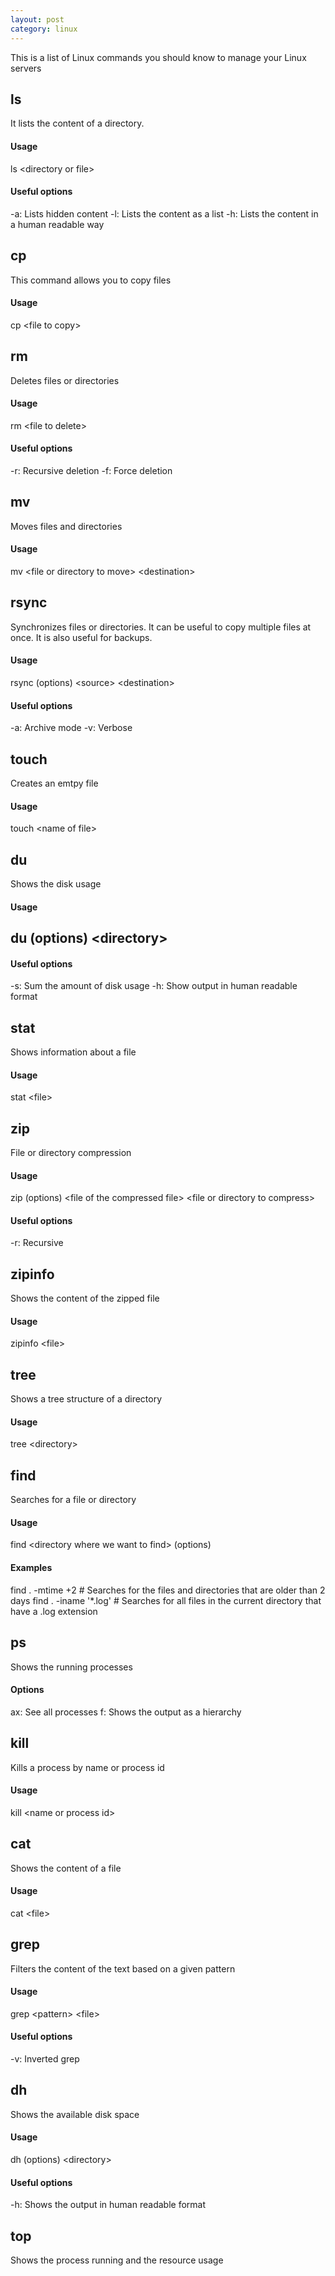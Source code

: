 ```yaml
---
layout: post
category: linux
---
```


This is a list of Linux commands you should know to manage your Linux servers

## ls

It lists the content of a directory.

#### Usage

ls \<directory or file\>

#### Useful options

-a: Lists hidden content
-l: Lists the content as a list
-h: Lists the content in a human readable way

## cp 

This command allows you to copy files

#### Usage

cp \<file to copy\> <destination>

## rm

Deletes files or directories

#### Usage

rm \<file to delete\>

#### Useful options

-r: Recursive deletion
-f: Force deletion

## mv

Moves files and directories

#### Usage

mv \<file or directory to move\> \<destination\>

## rsync

Synchronizes files or directories. It can be useful to copy multiple files at once. It is also useful for backups.

#### Usage

rsync (options) \<source\> \<destination\>

#### Useful options

-a: Archive mode
-v: Verbose

## touch

Creates an emtpy file

#### Usage

touch \<name of file\>

## du

Shows the disk usage

#### Usage

## du (options) \<directory\>

#### Useful options

-s: Sum the amount of disk usage
-h: Show output in human readable format

## stat

Shows information about a file

#### Usage

stat \<file\>

## zip

File or directory compression

#### Usage

zip (options) \<file of the compressed file\> \<file or directory to compress\>

#### Useful options

-r: Recursive

## zipinfo

Shows the content of the zipped file

#### Usage

zipinfo \<file\>

## tree

Shows a tree structure of a directory

#### Usage

tree \<directory\>

## find

Searches for a file or directory

#### Usage

find \<directory where we want to find\> (options)

#### Examples

find . -mtime +2 # Searches for the files and directories that are older than 2 days
find . -iname '*.log' # Searches for all files in the current directory that have a .log extension

## ps 

Shows the running processes

#### Options

ax: See all processes
f: Shows the output as a hierarchy

## kill

Kills a process by name or process id

#### Usage

kill \<name or process id\> 

## cat 

Shows the content of a file

#### Usage

cat \<file\>

## grep

Filters the content of the text based on a given pattern

#### Usage

grep \<pattern\> \<file\>

#### Useful options

-v: Inverted grep

## dh

Shows the available disk space

#### Usage

dh (options) \<directory\>

#### Useful options

-h: Shows the output in human readable format

## top

Shows the process running and the resource usage
